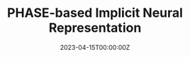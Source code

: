 ---
title: PHASE-based Implicit Neural Representation
summary:  Unofficial implementation to the paper - "Phase Transitions, Distance Functions, and Implicit Neural Representations" for 3D surface reconstruction based on point clouds
tags:
  - Deep Learning
  - Computer Vision
  - 3D Reconstruction

date: '2023-04-15T00:00:00Z'

# Optional external URL for project (replaces project detail page).
external_link: ''

# image:
#   caption: Photo by rawpixel on Unsplash
#   focal_point: Smart

# links:
#   - icon: twitter
#     icon_pack: fab
#     name: Follow
#     url: https://twitter.com/georgecushen
url_code: 'https://github.com/RishiDarkDevil/IGR-Phase-INR'
url_pdf: 'http://dx.doi.org/10.13140/RG.2.2.33274.98244'
url_slides: ''
url_video: ''

# Slides (optional).
#   Associate this project with Markdown slides.
#   Simply enter your slide deck's filename without extension.
#   E.g. `slides = "example-slides"` references `content/slides/example-slides.md`.
#   Otherwise, set `slides = ""`.
# slides: example
---